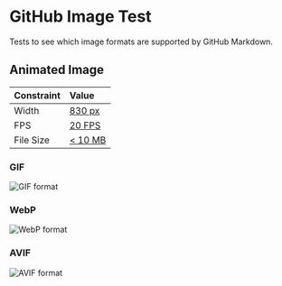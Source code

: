 # GitHub Image Test

Tests to see which image formats are supported by GitHub Markdown.

## Animated Image

| **Constraint**    | **Value**  |
| :---------------- | :--------- |
| Width     | [830 px](./misc/width.md) |
| FPS       | [20 FPS](https://github.com/ImageOptim/gifski/issues/351) |
| File Size | [< 10 MB](https://github.com/github/docs/blob/2675b8e99f78b83d43907caca3ddb69deee0ce68/content/get-started/writing-on-github/working-with-advanced-formatting/attaching-files.md?plain=1#L47-L49) |

### GIF

![GIF format](./animated/test.gif)

### WebP

![WebP format](./animated/test.webp)

### AVIF

![AVIF format](./animated/test.avif)
